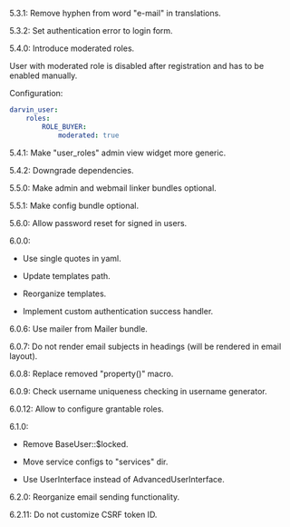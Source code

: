 5.3.1: Remove hyphen from word "e-mail" in translations.

5.3.2: Set authentication error to login form.

5.4.0: Introduce moderated roles.

User with moderated role is disabled after registration and has to be enabled manually.

Configuration:

```yaml
darvin_user:
    roles:
        ROLE_BUYER:
            moderated: true
```

5.4.1: Make "user_roles" admin view widget more generic.

5.4.2: Downgrade dependencies.

5.5.0: Make admin and webmail linker bundles optional.

5.5.1: Make config bundle optional.

5.6.0: Allow password reset for signed in users.

6.0.0:

- Use single quotes in yaml.

- Update templates path.

- Reorganize templates.

- Implement custom authentication success handler.

6.0.6: Use mailer from Mailer bundle.

6.0.7: Do not render email subjects in headings (will be rendered in email layout).

6.0.8: Replace removed "property()" macro.

6.0.9: Check username uniqueness checking in username generator.

6.0.12: Allow to configure grantable roles.

6.1.0:
 
- Remove BaseUser::$locked.

- Move service configs to "services" dir.

- Use UserInterface instead of AdvancedUserInterface.

6.2.0: Reorganize email sending functionality.

6.2.11: Do not customize CSRF token ID.
